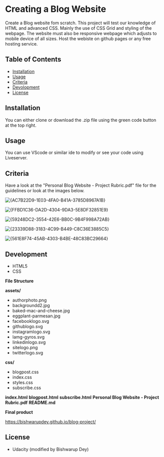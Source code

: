 # Creating a Blog Website

Create a Blog website fom scratch. This project will test our knowledge of HTML and advanced CSS. Mainly the use of CSS Grid and styling of the webpage. 
The website must also be responsive webpage which adjusts to mobile device of all sizes. Host the webiste on github pages or any free hosting service.


## Table of Contents

- [Installation](#Installation)
- [Usage](#Usage)
- [Criteria](#Criteria)
- [Devolopment](#Development)
- [License](#License)

## Installation

You can either clone or download the .zip file using the green code button at the top right.

## Usage
You can use VScode or similar ide to modify or see your code using Liveserver.

## Criteria
Have a look at the "Personal Blog Website - Project Rubric.pdf" file for the guidelines or look at the images below.

![{AC7B22D9-1E03-4FA0-B41A-3785D8967A1B}](https://github.com/user-attachments/assets/3b3bd6c8-8a6c-4ac4-b2ba-0d749811dda7)

![{FFBD1C36-DA2D-4304-9DA3-5E8DF32851E9}](https://github.com/user-attachments/assets/5797ba4b-acc5-4d98-bbad-38f8c3cad4f4)

![{59248DC2-3554-42E6-BB0C-9B4F998A72AB}](https://github.com/user-attachments/assets/7114d2b2-c7cd-4d5d-af0b-7f11a2591edd)

![{23339D88-3183-4C99-B449-C8C36E3885C5}](https://github.com/user-attachments/assets/aba64883-e5c8-483e-bced-ecbe72c55aed)

![{561E8F74-45AB-4303-B4BE-48C83BC29664}](https://github.com/user-attachments/assets/e8c1f37e-13fe-42c1-8e26-fbf450f7327b)


## Development
- HTML5
- CSS

**File Structure**

**assets/**
  - authorphoto.png
  - backgroundd2.jpg
  - baked-mac-and-cheese.jpg
  - eggplant-parmesan.jpg
  - facebooklogo.svg
  - githublogo.svg
  - instagramlogo.svg
  - lamg-gyros.svg
  - linkedinlogo.svg
  - sitelogo.png
  - twitterlogo.svg

**css/**
  - blogpost.css
  - index.css
  - styles.css
  - subscribe.css

**index.html**
**blogpost.html**
**subscribe.html**
**Personal Blog Website - Project Rubric.pdf**
**README.md**

**Final product**

https://bishwarupdey.github.io/blog-project/


## License
- Udacity (modified by Bishwarup Dey)




